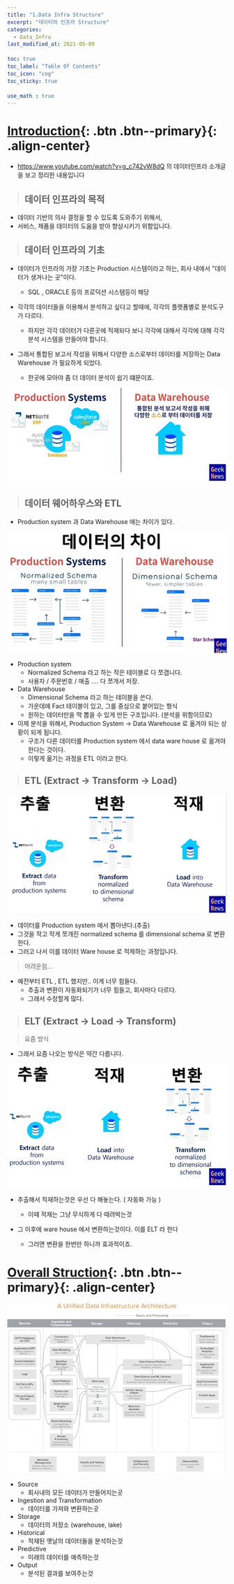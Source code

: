 ```yaml
---
title: "1.Data Infra Structure"
excerpt: "데이터의 인프라 Structure"
categories:
  - Data_Infra
last_modified_at: 2021-05-09

toc: true
toc_label: "Table Of Contents"
toc_icon: "cog"
toc_sticky: true

use_math : true
---
```


# [Introduction](#link){: .btn .btn--primary}{: .align-center}

- https://www.youtube.com/watch?v=g_c742vW8dQ 의 데이터인프라 소개글을 보고 정리한 내용입니다

> ## 데이터 인프라의 목적

- 데이터 기반의 의사 결정을 할 수 있도록 도와주기 위해서, 
- 서비스, 제품을 데이터의 도움을 받아 향상시키기 위함입니다.

> ## 데이터 인프라의 기초

- 데이터가 인프라의 가장 기초는 Production 시스템이라고 하는, 회사 내에서 "데이터가 생겨나는 곳"이다. 
  - SQL , ORACLE 등의 프로덕션 시스템등이 해당

- 각각의 데이터들을 이용해서 분석하고 싶다고 할때에, 각각의 플랫폼별로 분석도구가 다르다.
  - 하지만 각각 데이터가 다른곳에 적재되다 보니 각각에 대해서 각각에 대해 각각 분석 시스템을 만들어야 합니다. 

- 그래서 통합된 보고서 작성을 위해서 다양한 소스로부터 데이터를 저장하는 Data Warehouse 가 필요하게 되었다.
  - 한곳에 모아야 좀 더 데이터 분석이 쉽기 떄문이죠.


![png](/assets/images/Data/2_1.png)

> ## 데이터 웨어하우스와 ETL

- Production system 과 Data Warehouse 에는 차이가 있다.

![png](/assets/images/Data/2_2.png)

- Production system 
  - Normalized Schema 라고 하는 작은 테이블로 다 쪼갭니다. 
  - 사용자 / 주문번호 / 매출 .... 다 쪼개서 저장.
- Data Warehouse
  - Dimensional Schema 라고 하는 테이블을 쓴다.
  - 가운데에 Fact 테이블이 있고, 그를 중심으로 붙어있는 형식
  - 원하는 데이터만을 딱 뽑을 수 있게 만든 구조입니다. (분석을 위함이므로)
- 이제 분석을 위해서, Production System -> Data Warehouse 로 옮겨야 되는 상황이 되게 됩니다.
  - 구조가 다른 데이터를 Production system 에서 data ware house 로 옮겨야 한다는 것이다.
  - 이렇게 옮기는 과정을 ETL 이라고 한다.  


> ## ETL (Extract -> Transform -> Load)

![png](/assets/images/Data/2_3.png)

- 데이터를 Production system 에서 뽑아낸다.(추출)
- 그것을 작고 작게 쪼개진 normalized schema 를 dimensional schema 로 변환한다.
- 그러고 나서 이를 데이터 Ware house 로 적제하는 과정입니다.

> 어려운점...

- 예전부터 ETL , ETL 했지만.. 이게 너무 힘들다.
  - 추출과 변환이 자동화되기가 너무 힘들고, 회사마다 다르다.
  - 그래서 수정할게 많다.

> ## ELT (Extract -> Load -> Transform)

> 요즘 방식

- 그래서 요즘 나오는 방식은 약간 다릅니다.

![png](/assets/images/Data/2_4.png)

- 추출해서 적재하는것은 우선 다 해놓는다. ( 자동화 가능 )
  - 이때 적재는 그냥 무식하게 다 때려박는것

- 그 이후에 ware house 에서 변환하는것이다. 이를 ELT 라 한다
  - 그러면 변환을 한번만 하니까 효과적이죠.


# [Overall Struction](#link){: .btn .btn--primary}{: .align-center}

![png](/assets/images/Data/2_5.png)

- Source
  - 회사내의 모든 데이터가 만들어지는곳
- Ingestion and Transformation
  - 데이터를 가져와 변환하는곳
- Storage
  - 데이터의 저장소 (warehouse, lake)
- Historical
  - 적재된 옛날의 데이터들을 분석하는것
- Predictive
  - 미래의 데이터를 예측하는것
- Output
  - 분석된 결과를 보여주는것

